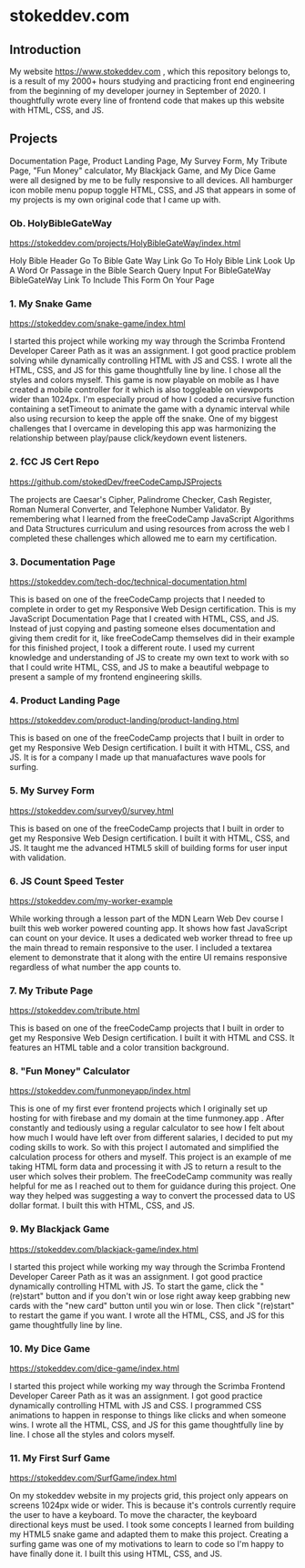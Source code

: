 # stokeddev.com
## Introduction
My website https://www.stokeddev.com , which this repository belongs to, is a result of my 2000+ hours studying and practicing front end engineering from the beginning of my developer journey in September of 2020. I thoughtfully wrote every line of frontend code that makes up this website with HTML, CSS, and JS.

## Projects
Documentation Page, Product Landing Page, My Survey Form, My Tribute Page, "Fun Money" calculator, My Blackjack Game, and My Dice Game were all designed by me to be fully responsive to all devices. All hamburger icon mobile menu popup toggle HTML, CSS, and JS that appears in some of my projects is my own original code that I came up with.

### Ob. HolyBibleGateWay
https://stokeddev.com/projects/HolyBibleGateWay/index.html

Holy Bible Header
Go To Bible Gate Way Link
Go To Holy Bible Link
Look Up A Word Or Passage in the Bible
Search Query Input For BibleGateWay
BibleGateWay
Link To Include This Form On Your Page

### 1. My Snake Game
https://stokeddev.com/snake-game/index.html

I started this project while working my way through the Scrimba Frontend Developer Career Path as it was an assignment.
I got good practice problem solving while dynamically controlling HTML with JS and CSS. I wrote all the HTML, CSS, and JS for this game thoughtfully line by line. I chose all the styles and colors myself. This game is now playable on mobile as I have created a mobile controller for it which is also toggleable on viewports wider than 1024px. I'm especially proud of how I coded a recursive function containing a setTimeout to animate the game with a dynamic interval while also using recursion to keep the apple off the snake. One of my biggest challenges that I overcame in developing this app was harmonizing the relationship between play/pause click/keydown event listeners.


### 2. fCC JS Cert Repo
https://github.com/stokedDev/freeCodeCampJSProjects

The projects are Caesar's Cipher, Palindrome Checker, Cash Register, Roman Numeral Converter, and Telephone Number Validator.
By remembering what I learned from the freeCodeCamp JavaScript Algorithms and Data Structures curriculum and using resources from across the web I completed these challenges which allowed me to earn my certification.

### 3. Documentation Page
https://stokeddev.com/tech-doc/technical-documentation.html

This is based on one of the freeCodeCamp projects that I needed to complete in order to get my Responsive Web Design certification. 
This is my JavaScript Documentation Page that I created with HTML, CSS, and JS. Instead of just copying and pasting someone elses documentation and giving them credit for it, like freeCodeCamp themselves did in their example for this finished project, I took a different route. I used my current knowledge and understanding of JS to create my own text to work with so that I could write HTML, CSS, and JS to make a beautiful webpage to present a sample of my frontend engineering skills.

### 4. Product Landing Page
https://stokeddev.com/product-landing/product-landing.html

This is based on one of the freeCodeCamp projects that I built in order to get my Responsive Web Design certification.
I built it with HTML, CSS, and JS. It is for a company I made up that manuafactures wave pools for surfing.

### 5. My Survey Form
https://stokeddev.com/survey0/survey.html

This is based on one of the freeCodeCamp projects that I built in order to get my Responsive Web Design certification.
I built it with HTML, CSS, and JS. It taught me the advanced HTML5 skill of building forms for user input with validation.

### 6. JS Count Speed Tester
https://stokeddev.com/my-worker-example

While working through a lesson part of the MDN Learn Web Dev course I built this web worker powered counting app.
It shows how fast JavaScript can count on your device. 
It uses a dedicated web worker thread to free up the main thread to remain responsive to the user.
I included a textarea element to demonstrate that it along with the entire UI remains responsive regardless of what number the app counts to.


### 7. My Tribute Page
https://stokeddev.com/tribute.html

This is based on one of the freeCodeCamp projects that I built in order to get my Responsive Web Design certification.
I built it with HTML and CSS. It features an HTML table and a color transition background.

### 8. "Fun Money" Calculator
https://stokeddev.com/funmoneyapp/index.html

This is one of my first ever frontend projects which I originally set up hosting for with firebase and my domain at the time funmoney.app .
After constantly and tediously using a regular calculator to see how I felt about how much I would have left over from different salaries, I decided to put my coding skills to work. So with this project I automated and simplified the calculation process for others and myself. This project is an example of me taking HTML form data and processing it with JS to return a result to the user which solves their problem. The freeCodeCamp community was really helpful for me as I reached out to them for guidance during this project. One way they helped was suggesting a way to convert the processed data to US dollar format. I built this with HTML, CSS, and JS. 

### 9. My Blackjack Game
https://stokeddev.com/blackjack-game/index.html

I started this project while working my way through the Scrimba Frontend Developer Career Path as it was an assignment.
I got good practice dynamically controlling HTML with JS.
To start the game, click the "(re)start" button and if you don't win or lose right away keep grabbing new cards with the "new card" button until you win or lose. Then click "(re)start" to restart the game if you want.  I wrote all the HTML, CSS, and JS for this game thoughtfully line by line.

### 10. My Dice Game
https://stokeddev.com/dice-game/index.html

I started this project while working my way through the Scrimba Frontend Developer Career Path as it was an assignment.
I got good practice dynamically controlling HTML with JS and CSS. I programmed CSS animations to happen in response to things like clicks and when someone wins. I wrote all the HTML, CSS, and JS for this game thoughtfully line by line. I chose all the styles and colors myself.

### 11. My First Surf Game
https://stokeddev.com/SurfGame/index.html

On my stokeddev website in my projects grid, this project only appears on screens 1024px wide or wider.
This is because it's controls currently require the user to have a keyboard. To move the character, the keyboard directional keys must be used.
I took some concepts I learned from building my HTML5 snake game and adapted them to make this project.
Creating a surfing game was one of my motivations to learn to code so I'm happy to have finally done it.
I built this using HTML, CSS, and JS.